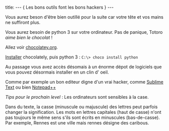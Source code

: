 title: --- { Les bons outils font les bons hackers } ---

Vous aurez beson d'être bien outillé pour la suite car votre tête et vos mains ne suffiront plus.

Vous aurez besoin de python 3 sur votre ordinateur. Pas de panique, Totoro _aime bien le chocolat_ !

Allez voir [chocolatey.org](https://chocolatey.org/packages?q=python+).

[Installer](https://chocolatey.org/install) chocolately, puis python 3 : `C:\> choco install python`

Au passage vous avez accès désomais à un énorme dépot de logiciels que vous pouvez désormais installer en un clin d' oeil.

Comme par exemple un bon editeur digne d'un vrai hacker, comme [Sublime Text](https://chocolatey.org/packages?q=sublime+text) ou bien [Notepad++](https://chocolatey.org/packages?q=notepad%2B%2B)

_Tips pour le prochain level_ : Les ordinateurs sont sensibles à la case.

Dans du texte, la casse (minuscule ou majuscule) des lettres peut parfois changer la signification. Les mots en lettres capitales (haut de casse) n'ont pas toujours le même sens s'ils sont écrits en minuscules (bas-de-casse). Par exemple, Rennes est une ville mais rennes désigne des caribous.




